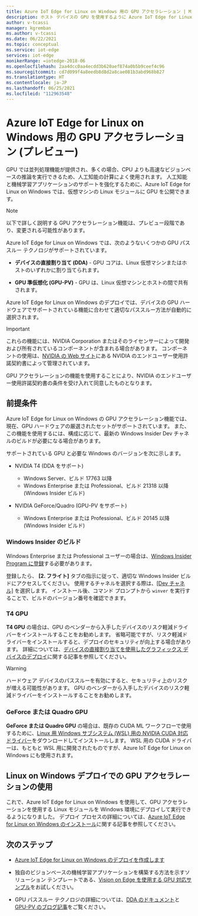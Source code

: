 ```yaml
---
title: Azure IoT Edge for Linux on Windows 用の GPU アクセラレーション | Microsoft Docs
description: ホスト デバイスの GPU を使用するように Azure IoT Edge for Linux on Windows 仮想マシンを構成する方法について説明します。
author: v-tcassi
manager: kgremban
ms.author: v-tcassi
ms.date: 06/22/2021
ms.topic: conceptual
ms.service: iot-edge
services: iot-edge
monikerRange: =iotedge-2018-06
ms.openlocfilehash: 2aa4dcc0aa4ecdd3b620aef874a0b5b9ceef4c96
ms.sourcegitcommit: cd7d099f4a8eedb8d8d2a8cae081b3abd968b827
ms.translationtype: HT
ms.contentlocale: ja-JP
ms.lasthandoff: 06/25/2021
ms.locfileid: "112963548"
---
```

# <a name="gpu-acceleration-for-azure-iot-edge-for-linux-on-windows-preview"></a>Azure IoT Edge for Linux on Windows 用の GPU アクセラレーション (プレビュー)

GPU では並列処理機能が提供され、多くの場合、CPU よりも高速なビジョンベースの推論を実行できるため、人工知能の計算によく使用されます。 人工知能と機械学習アプリケーションのサポートを強化するために、Azure IoT Edge for Linux on Windows では、仮想マシンの Linux モジュールに GPU を公開できます。

> [!NOTE]
> 以下で詳しく説明する GPU アクセラレーション機能は、プレビュー段階であり、変更される可能性があります。

Azure IoT Edge for Linux on Windows では、次のようないくつかの GPU パススルー テクノロジがサポートされています。

* **デバイスの直接割り当て (DDA)** - GPU コアは、Linux 仮想マシンまたはホストのいずれかに割り当てられます。

* **GPU 準仮想化 (GPU-PV)** - GPU は、Linux 仮想マシンとホストの間で共有されます。

Azure IoT Edge for Linux on Windows のデプロイでは、デバイスの GPU ハードウェアでサポートされている機能に合わせて適切なパススルー方法が自動的に選択されます。

> [!IMPORTANT]
> これらの機能には、NVIDIA Corporation またはそのライセンサーによって開発および所有されているコンポーネントが含まれる場合があります。 コンポーネントの使用は、[NVIDIA の Web サイト](https://www.nvidia.com/content/DriverDownload-March2009/licence.php?lang=us)にある NVIDIA のエンドユーザー使用許諾契約書によって管理されています。
>
> GPU アクセラレーションの機能を使用することにより、NVIDIA のエンドユーザー使用許諾契約書の条件を受け入れて同意したものとなります。

## <a name="prerequisites"></a>前提条件

Azure IoT Edge for Linux on Windows の GPU アクセラレーション機能では、現在、GPU ハードウェアの厳選されたセットがサポートされています。 また、この機能を使用するには、構成に応じて、最新の Windows Insider Dev チャネルのビルドが必要になる場合があります。

サポートされている GPU と必要な Windows のバージョンを次に示します。

* NVIDIA T4 (DDA をサポート)

  * Windows Server、ビルド 17763 以降
  * Windows Enterprise または Professional、ビルド 21318 以降 (Windows Insider ビルド)

* NVIDIA GeForce/Quadro (GPU-PV をサポート)

  * Windows Enterprise または Professional、ビルド 20145 以降 (Windows Insider ビルド)

### <a name="windows-insider-builds"></a>Windows Insider のビルド

Windows Enterprise または Professional ユーザーの場合は、[Windows Insider Program に登録](https://insider.windows.com/getting-started#register)する必要があります。

登録したら、 **[2. フライト]** タブの指示に従って、適切な Windows Insider ビルドにアクセスしてください。 使用するチャネルを選択する際は、[[Dev チャネル]](/windows-insider/flight-hub/#active-development-builds-of-windows-10) を選択します。 インストール後、コマンド プロンプトから `winver` を実行することで、ビルドのバージョン番号を確認できます。

### <a name="t4-gpus"></a>T4 GPU

**T4 GPU** の場合は、GPU のベンダーから入手したデバイスのリスク軽減ドライバーをインストールすることをお勧めします。 省略可能ですが、リスク軽減ドライバーをインストールすると、デプロイのセキュリティが向上する場合があります。 詳細については、[デバイスの直接割り当てを使用したグラフィックス デバイスのデプロイ](/windows-server/virtualization/hyper-v/deploy/deploying-graphics-devices-using-dda#optional---install-the-partitioning-driver)に関する記事を参照してください。

> [!WARNING]
> ハードウェア デバイスのパススルーを有効にすると、セキュリティ上のリスクが増える可能性があります。 GPU のベンダーから入手したデバイスのリスク軽減ドライバーをインストールすることをお勧めします。

### <a name="geforcequadro-gpus"></a>GeForce または Quadro GPU

**GeForce または Quadro GPU** の場合は、既存の CUDA ML ワークフローで使用するために、[Linux 用 Windows サブシステム (WSL) 用の NVIDIA CUDA 対応ドライバー](https://developer.nvidia.com/cuda/wsl)をダウンロードしてインストールします。 WSL 用の CUDA ドライバーは、もともと WSL 用に開発されたものですが、Azure IoT Edge for Linux on Windows にも使用されます。

## <a name="using-gpu-acceleration-for-your-linux-on-windows-deployment"></a>Linux on Windows デプロイでの GPU アクセラレーションの使用

これで、Azure IoT Edge for Linux on Windows を使用して、GPU アクセラレーションを使用する Linux モジュールを Windows 環境にデプロイして実行できるようになりました。 デプロイ プロセスの詳細については、[Azure IoT Edge for Linux on Windows のインストール](how-to-install-iot-edge-on-windows.md)に関する記事を参照してください。

## <a name="next-steps"></a>次のステップ

* [Azure IoT Edge for Linux on Windows のデプロイを作成します](how-to-install-iot-edge-on-windows.md)

* 独自のビジョンベースの機械学習アプリケーションを構築する方法を示すソリューション テンプレートである、[Vision on Edge を使用する GPU 対応サンプル](https://github.com/Azure-Samples/azure-intelligent-edge-patterns/blob/master/factory-ai-vision/Tutorial/Eflow.md)をお試しください。

* GPU パススルー テクノロジの詳細については、[DDA のドキュメント](/windows-server/virtualization/hyper-v/plan/plan-for-gpu-acceleration-in-windows-server#discrete-device-assignment-dda)と [GPU-PV のブログ記事](https://devblogs.microsoft.com/directx/directx-heart-linux/#gpu-virtualization)をご覧ください。
